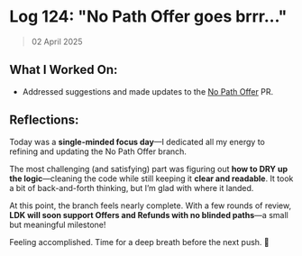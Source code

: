 # Log 124: "No Path Offer goes brrr..."

> 02 April 2025

## What I Worked On:

- Addressed suggestions and made updates to the
  [No Path Offer](https://github.com/shaavan/rust-lightning/commits/pr3246.18)
  PR.

## Reflections:

Today was a **single-minded focus day**—I dedicated all my energy to refining
and updating the No Path Offer branch.

The most challenging (and satisfying) part was figuring out **how to DRY up the
logic**—cleaning the code while still keeping it **clear and readable**. It took
a bit of back-and-forth thinking, but I’m glad with where it landed.

At this point, the branch feels nearly complete. With a few rounds of review,
**LDK will soon support Offers and Refunds with no blinded paths**—a small but
meaningful milestone!

Feeling accomplished. Time for a deep breath before the next push. 🚀
